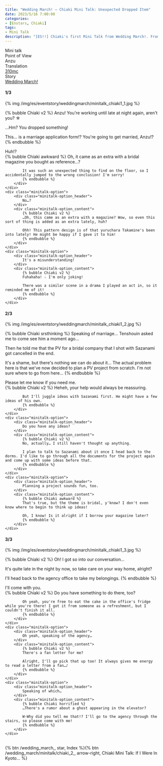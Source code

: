 ```yaml
---
title: "Wedding March! – Chiaki Mini Talk: Unexpected Dropped Item"
date: 2023/5/16 7:00:00
categories:
- [Enstars, Chiaki]
tags:
- Mini Talk
description: "[ES!!] Chiaki's first Mini Talk from Wedding March!. From Anzu's POV."
---
```

<div class="three-wrapper" style="--storyColor:#965e7d;--storyColor-rgb:150,94,125;--storyColor-h:326.8;--storyColor-s: 23%;--storyColor-l:47.8%;">
    <div class="info-area">
        <div class="info">
            <div class="info-item characters">
                <div class="label">
                    Mini talk
                </div>
                <div class="value">
								<a href="/categories/Enstars/Chiaki" character="Chiaki"></a>
                </div>
            </div>
            <div class="info-item one">
                <div class="label">
                    Point of View
                </div>
                <div class="value">
                    Anzu
                </div>
            </div>
            <div class="info-item two">
                <div class="label">
                    Translation
                </div>
                <div class="value">
                    <a href="/about">310mc</a>
                </div>
            </div>
            <div class="info-item three">
                <div class="label">
                   Story
                </div>
                <div class="value">
                    <a href="/wedding_march">Wedding March!</a>
                </div>
            </div>
        </div>
    </div>
</div>

<!-- more -->

#### <div mt="rare"></div> 1/3

{% img /img/es/eventstory/weddingmarch/minitalk_chiaki1_1.jpg %}

{% bubble Chiaki v2 %}
Anzu! You're working until late at night again, aren't you? ☆

…Hm? You dropped something!

This… is a marriage application form!? You're going to get married, Anzu!?
{% endbubble %}

<div class="minitalk" character="Anzu">
    <div class="minitalk-option">
        <div class="minitalk-option_header">
            Huh!?
        </div>
        <div class="minitalk-option_content">
            {% bubble Chiaki awkward %}
            Oh, it came as an extra with a bridal magazine you bought as reference…?

            It was such an unexpected thing to find on the floor, so I accidentally jumped to the wrong conclusion! I'm sorry!
			{% endbubble %}
        </div>
    </div>
    <div class="minitalk-option">
        <div class="minitalk-option_header">
            No…?
        </div>
        <div class="minitalk-option_content">
            {% bubble Chiaki v2 %}
            …Oh, this came as an extra with a magazine? Wow, so even this sort of thing is added as an extra lately, huh?

            Ohh! This pattern design is of that yuruchara Takamine's been into lately! He might be happy if I gave it to him!
			{% endbubble %}
        </div>
    </div>
    <div class="minitalk-option">
        <div class="minitalk-option_header">
            It's a misunderstanding!
        </div>
        <div class="minitalk-option_content">
            {% bubble Chiaki v2 %}
            Fuhahaha! ☆ I'm only joking!

            There was a similar scene in a drama I played an act in, so it reminded me of it!
			{% endbubble %}
        </div>
    </div>
</div>

#### <div mt="rare"></div> 2/3

{% img /img/es/eventstory/weddingmarch/minitalk_chiaki1_2.jpg %}

{% bubble Chiaki srsthinking %}
Speaking of marriage… Tenshouin asked me to come see him a moment ago…

Then he told me that the PV for a bridal company that I shot with Sazanami got cancelled in the end.

It's a shame, but there's nothing we can do about it… The actual problem here is that we've now decided to plan a PV project from scratch. I'm not sure where to go from here…
{% endbubble %}

<div class="minitalk" character="Anzu">
    <div class="minitalk-option">
        <div class="minitalk-option_header">
            Please let me know if you need me.
        </div>
        <div class="minitalk-option_content">
            {% bubble Chiaki v2 %}
            Heheh, your help would always be reassuring.

            But I'll juggle ideas with Sazanami first. He might have a few ideas of his own.
			{% endbubble %}
        </div>
    </div>
    <div class="minitalk-option">
        <div class="minitalk-option_header">
            Do you have any ideas?
        </div>
        <div class="minitalk-option_content">
            {% bubble Chiaki v2 %}
            No, actually… I still haven't thought up anything.

            I plan to talk to Sazanami about it once I head back to the dorms. I'd like to go through all the documents for the project again and come up with some ideas before that.
			{% endbubble %}
        </div>
    </div>
    <div class="minitalk-option">
        <div class="minitalk-option_header">
            Planning a project sounds fun, too.
        </div>
        <div class="minitalk-option_content">
            {% bubble Chiaki awkward %}
            That's true, but the theme is bridal, y'know? I don't even know where to begin to think up ideas!

            Oh, I know! Is it alright if I borrow your magazine later?
			{% endbubble %}
        </div>
    </div>
</div>

#### <div mt="rare"></div> 3/3

{% img /img/es/eventstory/weddingmarch/minitalk_chiaki1_3.jpg %}

{% bubble Chiaki v2 %}
Oh! I got so into our conversation…

It's quite late in the night by now, so take care on your way home, alright?

I'll head back to the agency office to take my belongings.
{% endbubble %}

<div class="minitalk" character="Anzu">
    <div class="minitalk-option">
        <div class="minitalk-option_header">
          I'll come with you.
        </div>
        <div class="minitalk-option_content">
            {% bubble Chiaki v2 %}
            Do you have something to do there, too?

            Oh yeah, you're free to eat the cake in the office's fridge while you're there! I got it from someone as a refreshment, but I couldn't finish it all.
			{% endbubble %}
        </div>
    </div>
    <div class="minitalk-option">
        <div class="minitalk-option_header">
            Oh yeah, speaking of the agency…
        </div>
        <div class="minitalk-option_content">
            {% bubble Chiaki v2 %}
            There's a fan letter for me?

            Alright, I'll go pick that up too! It always gives me energy to read a letter from a fan…♪
			{% endbubble %}
        </div>
    </div>
    <div class="minitalk-option">
        <div class="minitalk-option_header">
            Speaking of which…
        </div>
        <div class="minitalk-option_content">
            {% bubble Chiaki horrified %}
            …There's a rumor about a ghost appearing in the elevator?

            W-Why did you tell me that!? I'll go to the agency through the stairs, so please come with me!
			{% endbubble %}
        </div>
    </div>
</div>
<br>
<div toc>{% btn /wedding_march,, star, Index %}{% btn /wedding_march/minitalk/chiaki_2,, arrow-right, Chiaki Mini Talk: If I Were In Kyoto… %}</div>
